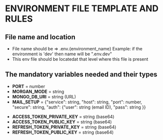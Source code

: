 # ENVIRONMENT FILE TEMPLATE AND RULES

## File name and location

- File name should be => .env.{environment_name} Example: if the environment is 'dev' then name will be ".env.dev"
- This env file should be locatedat that level where this file is present

## The mandatory variables needed and their types

- **PORT** = number
- **MORGAN_MODE** = string
- **MONGO_DB_URI** = string (URL)
- **MAIL_SETUP** = {"service": string, "host": string, "port": number, "secure": string, "auth": {"user": string (email ID), "pass": string }}

* **ACCESS_TOKEN_PRIVATE_KEY** = string (base64)
* **ACCESS_TOKEN_PUBLIC_KEY** = string (base64)
* **REFRESH_TOKEN_PRIVATE_KEY** = string (base64)
* **REFRESH_TOKEN_PUBLIC_KEY** = string (base64)
